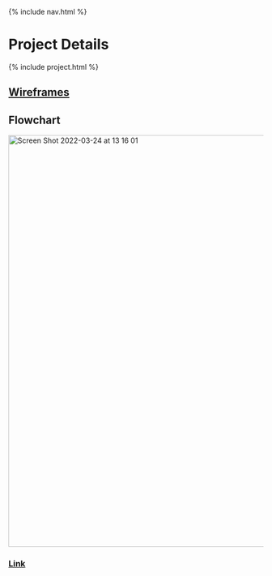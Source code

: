 {% include nav.html %}

# Project Details

{% include project.html %}

## [Wireframes](https://github.com/PunarvasuS/PopcornCritics/wiki/Wireframes)

## Flowchart
<img width="812" alt="Screen Shot 2022-03-24 at 13 16 01" src="https://user-images.githubusercontent.com/89234480/160020514-7dcb809a-39ae-4781-ac3e-00b6933c0202.png">

### [Link](https://coggle.it/diagram/Yjx70VhHPaPgQIZB/t/movie-critics/4bb5e43e1386b8cef7f5701a6b9326c1e97624b8982890b352cc55c6418b580c)

